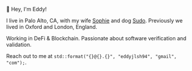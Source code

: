 👋 Hey, I'm Eddy! 

I live in Palo Alto, CA, with my wife [Sophie](https://github.com/sophieschau) and dog [Sudo](https://www.instagram.com/adognamedsudo). Previously we lived in Oxford and London, England. 

Working in DeFi & Blockchain. Passionate about software verification and validation. 

Reach out to me at `std::format("{}@{}.{}", "eddyjlsh94", "gmail", "com");`.
